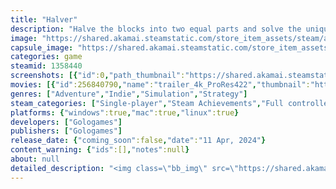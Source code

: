 ```yaml
---
title: "Halver"
description: "Halve the blocks into two equal parts and solve the unique puzzles in a game with a blueprint visual style and meditative music"
image: "https://shared.akamai.steamstatic.com/store_item_assets/steam/apps/1358440/header.jpg?t=1728642401"
capsule_image: "https://shared.akamai.steamstatic.com/store_item_assets/steam/apps/1358440/capsule_231x87.jpg?t=1728642401"
categories: game
steamid: 1358440
screenshots: [{"id":0,"path_thumbnail":"https://shared.akamai.steamstatic.com/store_item_assets/steam/apps/1358440/ss_fee1a6952b344a10c8d6d7848796e25561f97217.600x338.jpg?t=1728642401","path_full":"https://shared.akamai.steamstatic.com/store_item_assets/steam/apps/1358440/ss_fee1a6952b344a10c8d6d7848796e25561f97217.1920x1080.jpg?t=1728642401"},{"id":1,"path_thumbnail":"https://shared.akamai.steamstatic.com/store_item_assets/steam/apps/1358440/ss_28db699bd109e8a2ce3c69f30e3f7de82eff6240.600x338.jpg?t=1728642401","path_full":"https://shared.akamai.steamstatic.com/store_item_assets/steam/apps/1358440/ss_28db699bd109e8a2ce3c69f30e3f7de82eff6240.1920x1080.jpg?t=1728642401"},{"id":2,"path_thumbnail":"https://shared.akamai.steamstatic.com/store_item_assets/steam/apps/1358440/ss_02cde59a626f967bda1b82999ec2ca8589fe5dc3.600x338.jpg?t=1728642401","path_full":"https://shared.akamai.steamstatic.com/store_item_assets/steam/apps/1358440/ss_02cde59a626f967bda1b82999ec2ca8589fe5dc3.1920x1080.jpg?t=1728642401"},{"id":3,"path_thumbnail":"https://shared.akamai.steamstatic.com/store_item_assets/steam/apps/1358440/ss_44a28253cc11798c2e0db8c8575619e4779191f8.600x338.jpg?t=1728642401","path_full":"https://shared.akamai.steamstatic.com/store_item_assets/steam/apps/1358440/ss_44a28253cc11798c2e0db8c8575619e4779191f8.1920x1080.jpg?t=1728642401"},{"id":4,"path_thumbnail":"https://shared.akamai.steamstatic.com/store_item_assets/steam/apps/1358440/ss_8391d34cc44d473c85636637966302137de07b56.600x338.jpg?t=1728642401","path_full":"https://shared.akamai.steamstatic.com/store_item_assets/steam/apps/1358440/ss_8391d34cc44d473c85636637966302137de07b56.1920x1080.jpg?t=1728642401"},{"id":5,"path_thumbnail":"https://shared.akamai.steamstatic.com/store_item_assets/steam/apps/1358440/ss_28e05bf3f4cb9cd1d904bc76659b91d0cdca6a73.600x338.jpg?t=1728642401","path_full":"https://shared.akamai.steamstatic.com/store_item_assets/steam/apps/1358440/ss_28e05bf3f4cb9cd1d904bc76659b91d0cdca6a73.1920x1080.jpg?t=1728642401"},{"id":6,"path_thumbnail":"https://shared.akamai.steamstatic.com/store_item_assets/steam/apps/1358440/ss_432bb9ce66c39fa32aa033eb1de83a6e52c56d58.600x338.jpg?t=1728642401","path_full":"https://shared.akamai.steamstatic.com/store_item_assets/steam/apps/1358440/ss_432bb9ce66c39fa32aa033eb1de83a6e52c56d58.1920x1080.jpg?t=1728642401"},{"id":7,"path_thumbnail":"https://shared.akamai.steamstatic.com/store_item_assets/steam/apps/1358440/ss_10bc15f5a2ad453320e4fadbe764cdc61967c6e4.600x338.jpg?t=1728642401","path_full":"https://shared.akamai.steamstatic.com/store_item_assets/steam/apps/1358440/ss_10bc15f5a2ad453320e4fadbe764cdc61967c6e4.1920x1080.jpg?t=1728642401"}]
movies: [{"id":256840790,"name":"trailer_4k_ProRes422","thumbnail":"https://shared.akamai.steamstatic.com/store_item_assets/steam/apps/256840790/movie.293x165.jpg?t=1625132945","webm":{"480":"http://video.akamai.steamstatic.com/store_trailers/256840790/movie480_vp9.webm?t=1625132945","max":"http://video.akamai.steamstatic.com/store_trailers/256840790/movie_max_vp9.webm?t=1625132945"},"mp4":{"480":"http://video.akamai.steamstatic.com/store_trailers/256840790/movie480.mp4?t=1625132945","max":"http://video.akamai.steamstatic.com/store_trailers/256840790/movie_max.mp4?t=1625132945"},"highlight":true}]
genres: ["Adventure","Indie","Simulation","Strategy"]
steam_categories: ["Single-player","Steam Achievements","Full controller support","Family Sharing"]
platforms: {"windows":true,"mac":true,"linux":true}
developers: ["Gologames"]
publishers: ["Gologames"]
release_date: {"coming_soon":false,"date":"11 Apr, 2024"}
content_warning: {"ids":[],"notes":null}
about: null
detailed_description: "<img class=\"bb_img\" src=\"https://shared.akamai.steamstatic.com/store_item_assets/steam/apps/1358440/extras/sort_station.gif?t=1728642401\" /><br><br>Halver — is a challenging physics-based puzzle platformer with a lot of logic and precision jumping. The main hero can split blocks in half with shots to solve puzzles and reach the exit of the level<h2 class=\"bb_tag\">Game philosophy</h2><ul class=\"bb_ul\"><li> <strong>Easy to learn, hard to master</strong><br>Simple at first glance, the game provides a bunch of surprising mechanics that will lead you to a deep and unexpected experience<br></li><li> <strong>Strategic thinking</strong><br>Only the right combination of several actions with a variety of game elements will allow you to complete the level</li></ul><br><img class=\"bb_img\" src=\"https://shared.akamai.steamstatic.com/store_item_assets/steam/apps/1358440/extras/gutter.gif?t=1728642401\" /><h2 class=\"bb_tag\">Key features</h2><ul class=\"bb_ul\"><li> <strong>Blueprint visual style</strong><br>Positions of all game objects in the campaign had calculated and interactive animations are created by hand. Dynamic lighting system and parallax shaders make even procedurally generated levels colorful<br></li><li> <strong>Detail rich environment</strong><br>Each of the 48 carefully designed levels is a work of art. Level's shape, background pictures, collectibles, and measuring lines are all supposed to help you find a solution<br></li><li> <strong>Ambient music accompaniment</strong><br>Meditative soundtrack, free from disturbing motifs, relaxes and facilitates immersion</li></ul><br><img class=\"bb_img\" src=\"https://shared.akamai.steamstatic.com/store_item_assets/steam/apps/1358440/extras/milky_way.gif?t=1728642401\" /><h2 class=\"bb_tag\">Personal appeal</h2>Halver was developed for seven years to offer a masterpiece for puzzle genre enjoyers. We believe that community-made levels and speedruns are able to gift a long life to the game<br><br>Therefore please welcome to invent your own wonderful puzzles with the level editor and discover secret, undocumented jumping techniques to decrease the time it takes to pass a campaign<br><br>"
---
```


